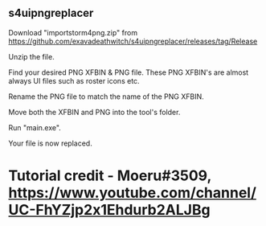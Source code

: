 ## s4uipngreplacer

Download "importstorm4png.zip" from https://github.com/exavadeathwitch/s4uipngreplacer/releases/tag/Release

Unzip the file.

Find your desired PNG XFBIN & PNG file. These PNG XFBIN's are almost always UI files such as roster icons etc.

Rename the PNG file to match the name of the PNG XFBIN.

Move both the XFBIN and PNG into the tool's folder.

Run "main.exe".

Your file is now replaced.

# Tutorial credit - Moeru#3509, https://www.youtube.com/channel/UC-FhYZjp2x1Ehdurb2ALJBg
